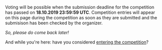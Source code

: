 <!--
.. title: Voting
.. slug: vote
.. date: 2019-09-16 22:45:41 UTC+02:00
.. tags:
.. category:
.. link:
.. description:
.. type: text
.. author: Christopher Arndt
-->

Voting will be possible when the submission deadline for the competition has passed on
**18.10.2019 23:59:59 UTC**. Competition entries will appear on this page during the competition
as soon as they are submitted and the submisison has been checked by the organizer.

*So, please do come back later!*

And while you're here: have you considered [entering the competition](/submit/)?
